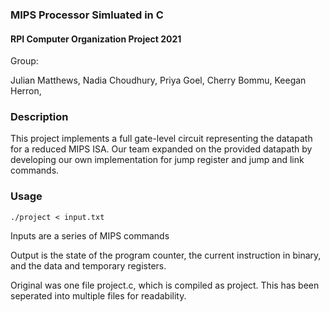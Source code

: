 
### MIPS Processor Simluated in C

#### RPI Computer Organization Project 2021

Group:

Julian Matthews,
Nadia Choudhury,
Priya Goel,
Cherry Bommu,
Keegan Herron,

### Description
This project implements a full gate-level circuit representing the datapath for a reduced
MIPS ISA. Our team expanded on the provided datapath by developing our own implementation
for jump register and jump and link commands.


### Usage
```
./project < input.txt
```
Inputs are a series of MIPS commands

Output is the state of the program counter, the current instruction in binary, and the data and temporary registers.

Original was one file project.c, which is compiled as project. This has been seperated into multiple files for readability. 

